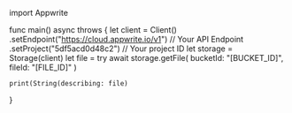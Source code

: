 import Appwrite

func main() async throws {
    let client = Client()
      .setEndpoint("https://cloud.appwrite.io/v1") // Your API Endpoint
      .setProject("5df5acd0d48c2") // Your project ID
    let storage = Storage(client)
    let file = try await storage.getFile(
        bucketId: "[BUCKET_ID]",
        fileId: "[FILE_ID]"
    )

    print(String(describing: file)
}
